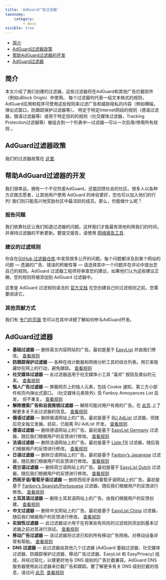 ```yaml
---
title: 'AdGuard广告过滤器'
taxonomy:
    category:
        - docs
visible: true
---
```


*   [简介](#introduction)
*   [AdGuard过滤器政策](#policy)
*   [帮助AdGuard过滤器的开发](#contribute)
*   [AdGuard过滤器](#filters)

<a name="introduction"></a>
## 简介

本文介绍了我们创建的过滤器，这些过滤器将在AdGuard和其他广告拦截软件（例如uBlock Origin）中使用。 每个过滤器均代表一组文本格式的规则，AdGuard应用和程序可使用这些规则来过滤广告和威胁隐私的内容（例如横幅，弹出式窗口，防跟踪保护过滤器等）。 特定于特定Internet网段的规则（德语过滤器，俄语过滤器等）或用于特定目的的规则（社交媒体过滤器，Tracking Protection过滤器等）被组合到一个列表中—过滤器—可以一次启用/停用所有规则 。

<a name="policy"></a>
## AdGuard过滤器政策

我们的过滤器政策在 [这里](https://kb.adguard.com/general/adguard-filter-policy).

<a name="contribute"></a>
## 帮助AdGuard过滤器的开发

我们很幸运，拥有一个不仅热爱AdGuard，还能回馈社会的社区。很多人以各种方式做志愿者，让其他用户使用 AdGuard 的体验更好，您也可以加入他们的行列! 我们则只能高兴地奖励社区中最活跃的成员。那么，你能做什么呢？

### 报告问题

我们依靠社区让我们知道过滤器的问题。这样我们才能最有效地利用我们的时间，并保持过滤器的不断更新。要提交报告，请使用 [网络报告工具](https://agrd.io/report).

### 建议的过滤规则

你会在[GitHub 过滤器仓库](https://github.com/AdguardTeam/AdguardFilters/issues).中发现很多公开的问题。每个问题都涉及到某个网站的问题 — 遗漏的广告、错误的积极性等 — 请选择其中一个问题并在评论中提出您自己的规则。AdGuard 过滤器工程师将审查您的建议，如果他们认为这些建议正确，您的规则将被添加到 AdGuard 过滤器中。

这里是 AdGuard 过滤规则语法的 [官方文档](https://kb.adguard.com/general/how-to-create-your-own-ad-filters) 在您创建自己的过滤规则之前，您需要阅读它。

### 其他贡献方式

我们有 [专门的页面](https://adguard.com/contribute.html) 您可以在其中详细了解如何参与AdGuard开发。

<a name="filters"></a>
## AdGuard过滤器

* **基础过滤器** — 删除英文内容网站的广告。最初是基于 [EasyList](https://easylist.to/) 并由我们修改。 [查看规则](https://raw.githubusercontent.com/AdguardTeam/FiltersRegistry/master/filters/filter_2_English/filter.txt)
* **防跟踪保护过滤器** — 各种在线计数器和网络分析工具的综合列表。用它来隐藏你在网上的行动，避免跟踪。 [查看规则](https://raw.githubusercontent.com/AdguardTeam/FiltersRegistry/master/filters/filter_3_Spyware/filter.txt)
* **社交媒体过滤器** — 此过滤器适用于社交媒体小工具 "喜欢" 按钮及类似的元素。 [查看规则](https://raw.githubusercontent.com/AdguardTeam/FiltersRegistry/master/filters/filter_4_Social/filter.txt)
* **恼人广告过滤器** —  屏蔽网页上的恼人元素，包括 Cookie 通知，第三方小部件和页内弹出式窗口。 (社交媒体元素除外). 受 Fanboy Annoyances List 启发， 但不重复。 [查看规则](https://raw.githubusercontent.com/AdguardTeam/FiltersRegistry/master/filters/filter_14_Annoyances/filter.txt)
* **解除搜索广告和自我推销过滤器** — 解除可能对用户有用的广告。在 [此页](https://kb.adguard.com/en/general/search-ads-and-self-promotion).上了解更多关于此过滤器的信息。 [查看规则](https://raw.githubusercontent.com/AdguardTeam/FiltersRegistry/master/filters/filter_10_Useful/filter.txt)
* **俄语过滤器** — 删除俄语网站上的广告。最初是基于 [RU AdList](https://code.google.com/p/ruadlist/) 过滤器，但随后完全独立发展。目前，已脱离 RU AdList 开发。 [查看规则](https://raw.githubusercontent.com/AdguardTeam/FiltersRegistry/master/filters/filter_1_Russian/filter.txt)
* **德语过滤器** — 删除德语网站上的广告。最初是基于 [EasyList Germany](https://easylist.to/) 过滤器，随后我们根据用户的反馈进行修改。 [查看规则](https://raw.githubusercontent.com/AdguardTeam/FiltersRegistry/master/filters/filter_6_German/filter.txt)
* **法语过滤器** — 删除法语网站上的广告。最初是基于 [Liste FR](https://forums.lanik.us/viewforum.php?f=91) 过滤器，随后我们根据用户的反馈进行修改。 [查看规则](https://raw.githubusercontent.com/AdguardTeam/FiltersRegistry/master/filters/filter_16_French/filter.txt)
* **日语过滤器** — 删除日语网站上的广告。最初是基于 [Fanboy’s Japanese](https://www.fanboy.co.nz/fanboy-japanese.txt) 过滤器，随后我们根据用户的反馈进行修改。 [查看规则](https://raw.githubusercontent.com/AdguardTeam/FiltersRegistry/master/filters/filter_7_Japanese/filter.txt)
* **荷兰语过滤器** — 删除荷兰语网站上的广告。最初是基于 [EasyList Dutch](https://easylist.to/) 过滤器，随后我们根据用户的反馈进行修改。 [查看规则](https://raw.githubusercontent.com/AdguardTeam/FiltersRegistry/master/filters/filter_8_Dutch/filter.txt)
* **西班牙语/葡萄牙语过滤器** — 删除西班牙语和葡萄牙语网站上的广告。最初是基于 [Fanboy’s Spanish/Portuguese](https://www.fanboy.co.nz/fanboy-espanol.txt) 过滤器，随后我们根据用户的反馈进行修改。 [查看规则](https://raw.githubusercontent.com/AdguardTeam/FiltersRegistry/master/filters/filter_9_Spanish/filter.txt)
* **土耳其语过滤器** — 删除土耳其语网站上的广告。由我们根据用户的反馈创建。 [查看规则](https://raw.githubusercontent.com/AdguardTeam/FiltersRegistry/master/filters/filter_13_Turkish/filter.txt)
* **中文过滤器** — 删除中文网站上的广告。最初是基于 [EasyList China](http://abpchina.org/forum/forum.php) 过滤器，随后我们根据用户的反馈进行修改。 [查看规则](https://raw.githubusercontent.com/AdguardTeam/FiltersRegistry/master/filters/filter_224_Chinese/filter.txt)
* **实验性过滤器** — 此过滤器设计用于在将某些有风险的过滤规则添加到基本过滤器之前对其进行测试。 [查看规则](https://raw.githubusercontent.com/AdguardTeam/FiltersRegistry/master/filters/filter_5_Experimental/filter.txt)
* **移动广告过滤器** — 该过滤器将过滤已知的所有移动广告网络。对移动设备非常有帮助。 [查看规则](https://raw.githubusercontent.com/AdguardTeam/FiltersRegistry/master/filters/filter_11_Mobile/filter.txt)
* **DNS 过滤器** — 此过滤器由其他几个过滤器 (AdGuard 基础过滤器、社交媒体过滤器、防跟踪保护过滤器、移动广告过滤器、EasyList 和 EasyPrivacy) 组成，并经过简化，以便更好地与 DNS 级别的广告拦截兼容。AdGuard DNS 服务器使用此过滤器来拦截广告和跟踪。要了解更多有关 DNS 级别拦截的信息，请访问 [此页](https://adguard.com/adguard-dns/overview.html). [查看规则](https://raw.githubusercontent.com/AdguardTeam/FiltersRegistry/master/filters/filter_15_DnsFilter/filter.txt)
